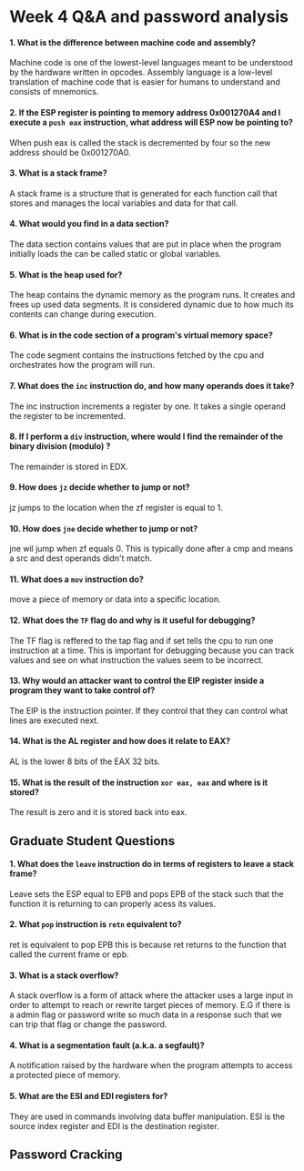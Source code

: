 # Week 4 Q&A and password analysis

#### 1.   What is the difference between machine code and assembly?
Machine code is one of the lowest-level languages meant to be understood by the hardware written in opcodes.  Assembly language is a low-level translation of machine code that is easier for humans to understand and consists of mnemonics.

#### 2.   If the ESP register is pointing to memory address 0x001270A4 and I execute a `push eax` instruction, what address will ESP now be pointing to?
When push eax is called the stack is decremented by four so the new address should be 0x001270A0.

#### 3.   What is a stack frame?

A stack frame is a structure that is generated for each function call that stores and manages the local variables and data for that call. 

#### 4.   What would you find in a data section?

The data section contains values that are put in place when the program initially loads the can be called static or global variables. 

#### 5.   What is the heap used for?

The heap contains the dynamic memory as the program runs. It creates and frees up used data segments. It is considered dynamic due to how much its contents can change during execution.

#### 6.   What is in the code section of a program's virtual memory space?

The code segment contains the instructions fetched by the cpu and orchestrates how the program will run. 

#### 7.   What does the `inc` instruction do, and how many operands does it take?

The inc instruction increments a register by one. It takes a single operand the register to be incremented.

#### 8.   If I perform a `div` instruction, where would I find the remainder of the binary division (modulo) ?

The remainder is stored in EDX.

#### 9.   How does `jz` decide whether to jump or not?

jz jumps to the location when the zf register is equal to 1. 

#### 10.   How does `jne` decide whether to jump or not?

jne wil jump when zf equals 0. This is typically done after a cmp and means a src and dest operands didn't match. 

#### 11.   What does a `mov` instruction do?

move a piece of memory or data into a specific location.

#### 12.   What does the `TF` flag do and why is it useful for debugging?

The TF flag is reffered to the tap flag and if set tells the cpu to run one instruction at a time. This is important for debugging because you can track values and see on what instruction the values seem to be incorrect. 

#### 13.   Why would an attacker want to control the EIP register inside a program they want to take control of?

The EIP is the instruction pointer. If they control that they can control what lines are executed next. 

#### 14.   What is the AL register and how does it relate to EAX?

AL is the lower 8 bits of the EAX 32 bits. 

#### 15.    What is the result of the instruction `xor eax, eax` and where is it stored?

The result is zero and it is stored back into eax. 

## Graduate Student Questions


  #### 1.  What does the `leave` instruction do in terms of registers to leave a stack frame?
  
 Leave sets the ESP equal to EPB and pops EPB of the stack such that the function it is returning to can properly acess its values. 
  
  #### 2.  What `pop` instruction is `retn` equivalent to?
  
  ret is equivalent to pop EPB this is because ret returns to the function that called the current frame or epb. 
  
  #### 3.  What is a stack overflow?
  
  A stack overflow is a form of attack where the attacker uses a large input in order to attempt to reach or rewrite target pieces of memory. E.G if there is a admin flag or password write so much data in a response such that we can trip that flag or change the password.
  
  #### 4.  What is a segmentation fault (a.k.a. a segfault)?
  
  A notification raised by the hardware when the program attempts to access a protected piece of memory.
  
  #### 5.  What are the ESI and EDI registers for?
  
  They are used in commands involving data buffer manipulation. ESI is the source index register and EDI is the destination register.


## Password Cracking 

